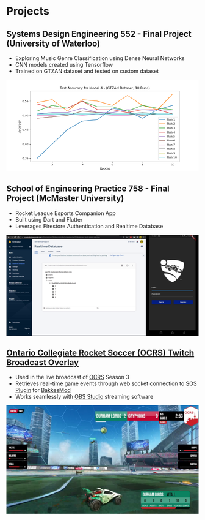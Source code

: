 # Projects

## Systems Design Engineering 552 - Final Project (University of Waterloo)

- Exploring Music Genre Classification using Dense Neural Networks
- CNN models created using Tensorflow
- Trained on GTZAN dataset and tested on custom dataset

![SYDE 552](images/syde552.png)

## School of Engineering Practice 758 - Final Project (McMaster University)

- Rocket League Esports Companion App
- Built using Dart and Flutter
- Leverages Firestore Authentication and Realtime Database

![SEP 758](images/sep758.png)

## [Ontario Collegiate Rocket Soccer (OCRS) Twitch Broadcast Overlay](https://github.com/AlbertPangilinan/OCRS)

- Used in the live broadcast of [OCRS](https://www.twitch.tv/ontariocrs) Season 3
- Retrieves real-time game events through web socket connection to [SOS Plugin](https://gitlab.com/bakkesplugins/sos/sos-plugin) for [BakkesMod](https://www.bakkesmod.com/)
- Works seamlessly with [OBS Studio](https://obsproject.com/) streaming software

![OCRS](images/ocrs.png)
